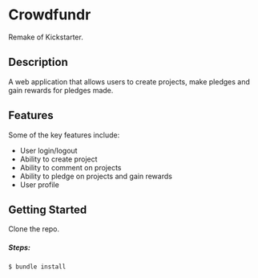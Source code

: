 # Crowdfundr

Remake of Kickstarter.

## Description

A web application that allows users to create projects, make pledges and gain rewards for pledges made.

## Features

Some of the key features include:
- User login/logout
- Ability to create project
- Ability to comment on projects
- Ability to pledge on projects and gain rewards
- User profile

## Getting Started

Clone the repo.

##### Steps:

`$ bundle install`



